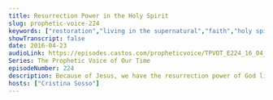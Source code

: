 ```yaml
---
title: Resurrection Power in the Holy Spirit
slug: prophetic-voice-224
keywords: ["restoration","living in the supernatural","faith","holy spirit","victory"]
showTranscript: false
date: 2016-04-23
audioLink: https://episodes.castos.com/propheticvoice/TPVOT_E224_16_04_23-24_Resurrection_Power_in_the_Holy_Spirit.mp3
Series: The Prophetic Voice of Our Time
episodeNumber: 224
description: Because of Jesus, we have the resurrection power of God living inside of us!
hosts: ["Cristina Sosso"]
---
```

